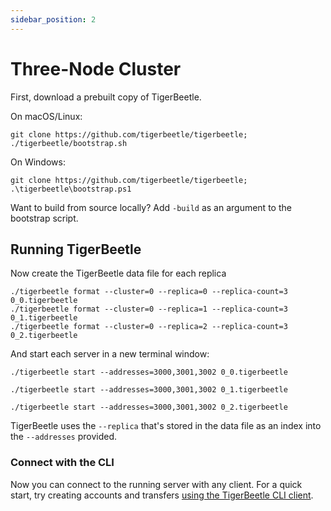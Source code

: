 ```yaml
---
sidebar_position: 2
---
```


# Three-Node Cluster

First, download a prebuilt copy of TigerBeetle.

On macOS/Linux:

```console
git clone https://github.com/tigerbeetle/tigerbeetle; ./tigerbeetle/bootstrap.sh
```

On Windows:

```console
git clone https://github.com/tigerbeetle/tigerbeetle; .\tigerbeetle\bootstrap.ps1
```

Want to build from source locally? Add `-build` as an argument to the bootstrap script.

## Running TigerBeetle

Now create the TigerBeetle data file for each replica

```console
./tigerbeetle format --cluster=0 --replica=0 --replica-count=3 0_0.tigerbeetle
./tigerbeetle format --cluster=0 --replica=1 --replica-count=3 0_1.tigerbeetle
./tigerbeetle format --cluster=0 --replica=2 --replica-count=3 0_2.tigerbeetle
```

And start each server in a new terminal window:

```console
./tigerbeetle start --addresses=3000,3001,3002 0_0.tigerbeetle
```

```console
./tigerbeetle start --addresses=3000,3001,3002 0_1.tigerbeetle
```

```console
./tigerbeetle start --addresses=3000,3001,3002 0_2.tigerbeetle
```

TigerBeetle uses the `--replica` that's stored in the data file as an index into the `--addresses`
provided.

### Connect with the CLI

Now you can connect to the running server with any client. For a quick
start, try creating accounts and transfers [using the TigerBeetle CLI
client](./cli-repl.md).
